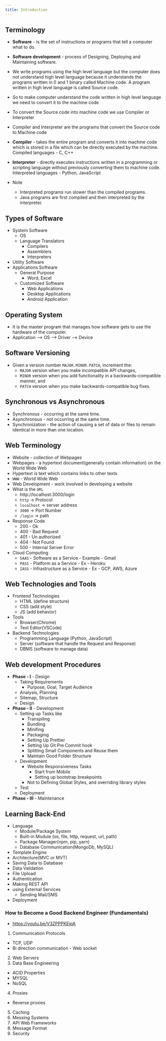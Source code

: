 ```yaml
---
title: Introduction
---
```


## Terminology

- **Software** - is the set of instructions or programs that tell a computer what to do.

- **Software development** - process of Designing, Deploying and Maintaining software.

- We write programs using the high level language but the computer does not understand high level language because it understands the programs written in 0 and 1 binary called Machine code. A program written in high level language is called Source code.

- So to make computer understand the code written in high level language we need to convert it to the machine code

- To convert the Source code into machine code we use Compiler or Interpreter

- Compiler and Interpreter are the programs that convert the Source code to Machine code

- **Compiler** - takes the entire program and converts it into machine code which is stored in a file which can be directly executed by the machine. Compiled languages - C, C++

- **Interpreter** - directly executes instructions written in a programming or scripting language without previously converting them to machine code. Interpreted languages - Python, JavaScript

- Note
  - Interpreted programs run slower than the compiled programs.
  - Java programs are first compiled and then interpreted by the interpreter.

## Types of Software

- System Software
  - OS
  - Language Translators
    - Compilers
    - Assemblers
    - Interpreters
- Utility Software
- Applications Software
  - General Purpose
    - Word, Excel
  - Customized Software
    - Web Applications
    - Desktop Applications
    - Android Application

## Operating System

- It is the master program that manages how software gets to use the hardware of the computer.
- Application --> OS --> Driver --> Device

## Software Versioning

- Given a version number `MAJOR.MINOR.PATCH`, increment the:
  - `MAJOR` version when you make incompatible API changes,
  - `MINOR` version when you add functionality in a backwards-compatible manner, and
  - `PATCH` version when you make backwards-compatible bug fixes.

## Synchronous vs Asynchronous

- Synchronous - occurring at the same time.
- Asynchronous - not occurring at the same time.
- Synchronization - the action of causing a set of data or files to remain identical in more than one location.

## Web Terminology

- Website - collection of Webpages
- Webpages - a hypertext document(generally contain information) on the World Wide Web
- Hypertext is text which contains links to other texts
- `WWW` - World Wide Web
- Web Development - work involved in developing a website
- What is the `URL`
  - http://localhost:3000/login
  - `http` → Protocol
  - `localhost` → server address
  - `3000` → Port Number
  - `/login` → path
- Response Code
  - 200 - Ok
  - 400 - Bad Request
  - 401 - Un authorized
  - 404 - Not Found
  - 500 - Internal Server Error
- Cloud Computing
  - `SAAS` - Software as a Service - Example - Gmail
  - `PASS` - Platform as a Service - Ex - Heroku
  - `IASS` - Infrastructure as a Service - Ex - GCP, AWS, Azure

## Web Technologies and Tools

- Frontend Technologies
  - HTML (define structure)
  - CSS (add style)
  - JS (add behavior)
- Tools
  - Browser(Chrome)
  - Text Editor(VSCode)
- Backend Technologies
  - Programming Language (Python, JavaScript)
  - Server (software that handle the Request and Response)
  - DBMS (software to manage data)

## Web development Procedures

- **Phase - I** - Design
  - Taking Requirements
    - Purpose, Goal, Target Audience
  - Analysis, Planning
  - Sitemap, Structure
  - Design
- **Phase - II** - Development
  - Setting up Tasks like
    - Transpiling
    - Bundling
    - Minifing
    - Packaging
    - Setting Up Prettier
    - Setting Up Git Pre Commit hook
    - Splitting Small Components and Reuse them
    - Maintain Good Folder Structure
  - Development
    - Website Responsiveness Tasks
      - Start from Mobile
      - Setting up bootstrap breakpoints
    - Not to Defining Global Styles, and overriding library styles
  - Test
  - Deployment
- **Phase - III** - Maintenance

## Learning Back-End

- Language
  - Module/Package System
  - Built-in Module (os, file, http, request, url, path)
  - Package Manager(npm, pip, yarn)
  - Database Communication(MongoDb, MySQL)
- Template Engine
- Architecture(MVC or MVT)
- Saving Data to Database
- Data Validation
- File Upload
- Authentication
- Making REST API
- using External Services
  - Sending Mail/SMS
- Deployment

### How to Become a Good Backend Engineer (Fundamentals)

- https://youtu.be/V3ZPPPKEipA

1. Communication Protocols

- TCP, UDP
- Bi direction communication - Web socket

2. Web Servers
3. Data Base Engineering

- ACID Properties
- MYSQL
- NoSQL

4. Proxies

- Reverse proxies

5. Caching
6. Messing Systems
7. API Web Frameworks
8. Message Format
9. Security
